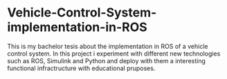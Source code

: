 # Vehicle-Control-System-implementation-in-ROS

This is my bachelor tesis about the implementation in ROS of a vehicle control system.
In this project i experiment with different new technologies such as ROS, Simulink and Python and deploy with them a interesting functional 
infractructure with educational pruposes. 



